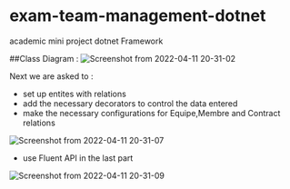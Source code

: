 # exam-team-management-dotnet
academic mini project dotnet Framework 

##Class Diagram :
![Screenshot from 2022-04-11 20-31-02](https://user-images.githubusercontent.com/47992691/162815719-68dc9a04-b2ef-4742-b13b-59755a52d21d.png)


Next we are asked to :
- set up entites with relations
- add the necessary decorators to control the data entered
- make the necessary configurations for Equipe,Membre and Contract relations


![Screenshot from 2022-04-11 20-31-07](https://user-images.githubusercontent.com/47992691/162815739-b2e52c6c-1ca9-4a47-952b-67431454e9f4.png)

- use Fluent API in the last part

![Screenshot from 2022-04-11 20-31-09](https://user-images.githubusercontent.com/47992691/162815762-767f0204-869f-4035-a0f1-ca355346e4f3.png)
